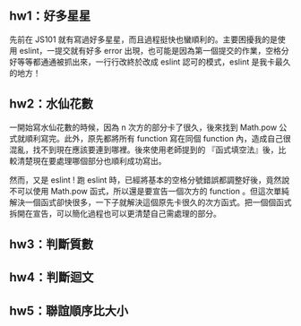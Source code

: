 ## hw1：好多星星
先前在 JS101 就有寫過好多星星，而且過程挺快也蠻順利的。主要困擾我的是使用 eslint，一提交就有好多 error 出現，也可能是因為第一個提交的作業，空格分好等等都通通被抓出來，一行行改終於改成 eslint 認可的模式，eslint 是我卡最久的地方！

## hw2：水仙花數
一開始寫水仙花數的時候，因為 n 次方的部分卡了很久，後來找到 Math.pow 公式就順利寫完。此外，原先都將所有 function 寫在同個 function 內，造成自己很混亂，找不到現在應該要連到哪裡。後來使用老師提到的 『函式填空法』後，比較清楚現在要處理哪個部分也順利成功寫出。

然而，又是 eslint ! 跑 eslint 時，已經將基本的空格分號錯誤都調整好後，竟然說不可以使用 Math.pow 函式，所以還是要宣告一個次方的 function 。但這次單純解決一個函式卻快很多，一下子就解決這個原先卡很久的次方函式。把一個個函式拆開在宣告，可以簡化過程也可以更清楚自己需處理的部分。

## hw3：判斷質數

## hw4：判斷迴文

## hw5：聯誼順序比大小
